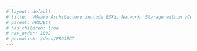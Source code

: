 ```yaml
---
# layout: default
# title:  VMware Architecture include ESXi, Network, Starage within vCenter
# parent: PROJECT
# has_children: true
# nav_order: 1002
# permalink: /docs/PROJECT
---
```


